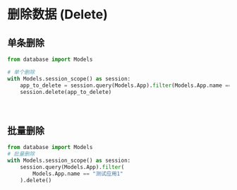 # 删除数据 (Delete)

## 单条删除

```python
from database import Models

# 单个删除
with Models.session_scope() as session:
    app_to_delete = session.query(Models.App).filter(Models.App.name == "测试应用1").first()
    session.delete(app_to_delete)
```

　　‍

## 批量删除

```python
from database import Models
# 批量删除
with Models.session_scope() as session:
    session.query(Models.App).filter(
        Models.App.name == "测试应用1"
    ).delete()
```

　　‍
